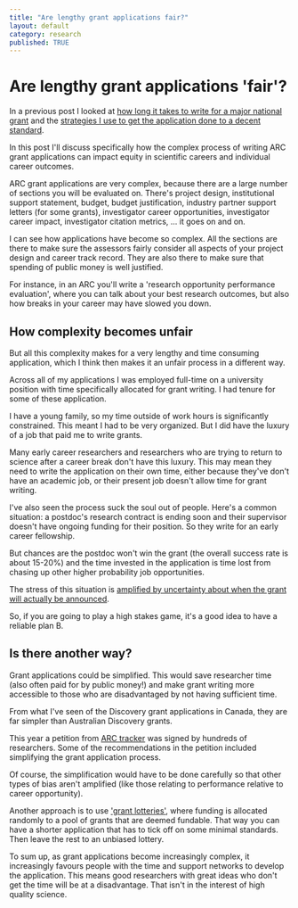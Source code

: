 ```yaml
---
title: "Are lengthy grant applications fair?"
layout: default
category: research
published: TRUE
---
```


# Are lengthy grant applications 'fair'?

In a previous post I looked at [how long it takes to write for a major national grant](/research/2021/10/02/how-long-to-write-a-grant.html) and the [strategies I use to get the application done to a decent standard](/research/2021/10/02/grant-writing-strategies.html).

In this post I'll  discuss specifically how the complex process of writing ARC grant applications can impact equity in scientific careers and individual career outcomes.

ARC grant applications are very complex, because there are a large number of sections you will be evaluated on. There's project design, institutional support statement, budget, budget justification, industry partner support letters (for some grants), investigator career opportunities, investigator career impact, investigator citation metrics, ... it goes on and on.

I can see how applications have become so complex. All the sections are there to make sure the assessors fairly consider all aspects of your project design and career track record. They are also there to make sure that spending of public money is well justified.

For instance, in an ARC you'll write a 'research opportunity performance evaluation', where you can talk about your best research outcomes, but also how breaks in your career may have slowed you down.

## How complexity becomes unfair

But all this complexity makes for a very lengthy and time consuming application, which I think then makes it an unfair process in a different way.

Across all of my applications I was employed full-time on a university position with time specifically allocated for grant writing. I had tenure for some of these application.

I have a young family, so my time outside of work hours is significantly constrained. This meant I had to be very organized. But I did have the luxury of a job that paid me to write grants.

Many early career researchers and researchers who are trying to return to science after a career break don't have this luxury. This may mean they need to write the application on their own time, either because they've don't have an academic job, or their present job doesn't allow time for grant writing.

I've also seen the process suck the soul out of people. Here's a common situation: a postdoc's research contract is ending soon and their supervisor doesn't have ongoing funding for their position. So they write for an early career fellowship.

But chances are the postdoc won't win the grant (the overall success rate is about 15-20%) and the time invested in the application is time lost from chasing up other higher probability job opportunities.

The stress of this situation is [amplified by uncertainty about when the grant will actually be announced](https://researchwhisperer.org/2019/11/05/announcement-delays/).

So, if you are going to play a high stakes game, it's a good idea to have a reliable plan B.

## Is there another way?

Grant applications could be simplified. This would save researcher time (also often paid for by public money!) and make grant writing more accessible to those who are disadvantaged by not having sufficient time.

From what I've seen of the Discovery grant applications in Canada, they are far simpler than Australian Discovery grants.

This year a petition from [ARC tracker](https://twitter.com/arc_tracker?lang=en) was signed by hundreds of researchers. Some of the recommendations in the petition included simplifying the grant application process.

Of course, the simplification would have to be done carefully so that other types of bias aren't amplified (like those relating to performance relative to career opportunity).

Another approach is to use ['grant lotteries'](https://www.nature.com/articles/d41586-019-03572-7), where funding is allocated randomly to a pool of grants that are deemed fundable. That way you can have a shorter application that has to tick off on some minimal standards. Then leave the rest to an unbiased lottery.

To sum up, as grant applications become increasingly complex, it increasingly favours people with the time and support networks to develop the application. This means good researchers with great ideas who don't get the time will be at a disadvantage. That isn't in the interest of high quality science.
